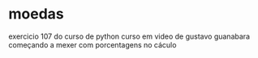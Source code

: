 # moedas
exercicio 107 do curso de python  curso em video de gustavo guanabara
começando a mexer com porcentagens no cáculo
